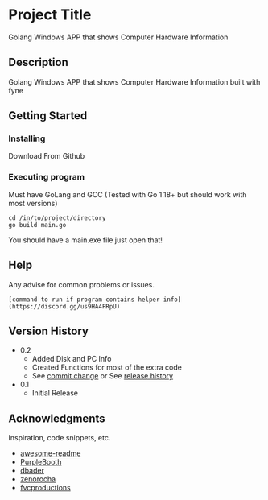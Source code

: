 # Project Title

Golang Windows APP that shows Computer Hardware Information

## Description

Golang Windows APP that shows Computer Hardware Information built with fyne

## Getting Started

### Installing

Download From Github

### Executing program

Must have GoLang and GCC
(Tested with Go 1.18+ but should work with most versions)
```
cd /in/to/project/directory
go build main.go
```
You should have a main.exe file just open that!

## Help

Any advise for common problems or issues.
```
[command to run if program contains helper info](https://discord.gg/us9HA4FRpU)
```

## Version History

* 0.2
    * Added Disk and PC Info
    * Created Functions for most of the extra code
    * See [commit change]() or See [release history]()
* 0.1
    * Initial Release


## Acknowledgments

Inspiration, code snippets, etc.
* [awesome-readme](https://github.com/matiassingers/awesome-readme)
* [PurpleBooth](https://gist.github.com/PurpleBooth/109311bb0361f32d87a2)
* [dbader](https://github.com/dbader/readme-template)
* [zenorocha](https://gist.github.com/zenorocha/4526327)
* [fvcproductions](https://gist.github.com/fvcproductions/1bfc2d4aecb01a834b46)
